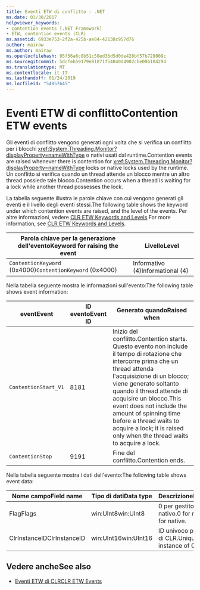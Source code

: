 ```yaml
---
title: Eventi ETW di conflitto - .NET
ms.date: 03/30/2017
helpviewer_keywords:
- contention events [.NET Framework]
- ETW, contention events (CLR)
ms.assetid: 6933e753-2f2a-425b-ae84-42138c957d76
author: mairaw
ms.author: mairaw
ms.openlocfilehash: 95f56a6c8b51c58ed36d5d0de428bf57b728009c
ms.sourcegitcommit: 5dcfeb59179e81071f54840d4902cbe00b184294
ms.translationtype: MT
ms.contentlocale: it-IT
ms.lasthandoff: 01/24/2019
ms.locfileid: "54857645"
---
```

# <a name="contention-etw-events"></a><span data-ttu-id="a6f69-102">Eventi ETW di conflitto</span><span class="sxs-lookup"><span data-stu-id="a6f69-102">Contention ETW events</span></span>

<span data-ttu-id="a6f69-103">Gli eventi di conflitto vengono generati ogni volta che si verifica un conflitto per i blocchi <xref:System.Threading.Monitor?displayProperty=nameWithType> o nativi usati dal runtime.</span><span class="sxs-lookup"><span data-stu-id="a6f69-103">Contention events are raised whenever there is contention for <xref:System.Threading.Monitor?displayProperty=nameWithType> locks or native locks used by the runtime.</span></span> <span data-ttu-id="a6f69-104">Un conflitto si verifica quando un thread attende un blocco mentre un altro thread possiede tale blocco.</span><span class="sxs-lookup"><span data-stu-id="a6f69-104">Contention occurs when a thread is waiting for a lock while another thread possesses the lock.</span></span>

<span data-ttu-id="a6f69-105">La tabella seguente illustra le parole chiave con cui vengono generati gli eventi e il livello degli eventi stessi.</span><span class="sxs-lookup"><span data-stu-id="a6f69-105">The following table shows the keyword under which contention events are raised, and the level of the events.</span></span> <span data-ttu-id="a6f69-106">Per altre informazioni, vedere [CLR ETW Keywords and Levels](clr-etw-keywords-and-levels.md).</span><span class="sxs-lookup"><span data-stu-id="a6f69-106">For more information, see [CLR ETW Keywords and Levels](clr-etw-keywords-and-levels.md).</span></span>

|<span data-ttu-id="a6f69-107">Parola chiave per la generazione dell'evento</span><span class="sxs-lookup"><span data-stu-id="a6f69-107">Keyword for raising the event</span></span>|<span data-ttu-id="a6f69-108">Livello</span><span class="sxs-lookup"><span data-stu-id="a6f69-108">Level</span></span>|
|-----------------------------------|-----------|
|<span data-ttu-id="a6f69-109">`ContentionKeyword` (0x4000)</span><span class="sxs-lookup"><span data-stu-id="a6f69-109">`ContentionKeyword` (0x4000)</span></span>|<span data-ttu-id="a6f69-110">Informativo (4)</span><span class="sxs-lookup"><span data-stu-id="a6f69-110">Informational (4)</span></span>|

<span data-ttu-id="a6f69-111">Nella tabella seguente mostra le informazioni sull'evento:</span><span class="sxs-lookup"><span data-stu-id="a6f69-111">The following table shows event information:</span></span>

|<span data-ttu-id="a6f69-112">event</span><span class="sxs-lookup"><span data-stu-id="a6f69-112">Event</span></span>|<span data-ttu-id="a6f69-113">ID evento</span><span class="sxs-lookup"><span data-stu-id="a6f69-113">Event ID</span></span>|<span data-ttu-id="a6f69-114">Generato quando</span><span class="sxs-lookup"><span data-stu-id="a6f69-114">Raised when</span></span>|
|-----------|--------------|-----------------|
|`ContentionStart_V1`|<span data-ttu-id="a6f69-115">81</span><span class="sxs-lookup"><span data-stu-id="a6f69-115">81</span></span>|<span data-ttu-id="a6f69-116">Inizio del conflitto.</span><span class="sxs-lookup"><span data-stu-id="a6f69-116">Contention starts.</span></span> <span data-ttu-id="a6f69-117">Questo evento non include il tempo di rotazione che intercorre prima che un thread attenda l'acquisizione di un blocco; viene generato soltanto quando il thread attende di acquisire un blocco.</span><span class="sxs-lookup"><span data-stu-id="a6f69-117">This event does not include the amount of spinning time before a thread waits to acquire a lock; it is raised only when the thread waits to acquire a lock.</span></span>|
|`ContentionStop`|<span data-ttu-id="a6f69-118">91</span><span class="sxs-lookup"><span data-stu-id="a6f69-118">91</span></span>|<span data-ttu-id="a6f69-119">Fine del conflitto.</span><span class="sxs-lookup"><span data-stu-id="a6f69-119">Contention ends.</span></span>|

<span data-ttu-id="a6f69-120">Nella tabella seguente mostra i dati dell'evento:</span><span class="sxs-lookup"><span data-stu-id="a6f69-120">The following table shows event data:</span></span>

|<span data-ttu-id="a6f69-121">Nome campo</span><span class="sxs-lookup"><span data-stu-id="a6f69-121">Field name</span></span>|<span data-ttu-id="a6f69-122">Tipo di dati</span><span class="sxs-lookup"><span data-stu-id="a6f69-122">Data type</span></span>|<span data-ttu-id="a6f69-123">Descrizione</span><span class="sxs-lookup"><span data-stu-id="a6f69-123">Description</span></span>|
|----------------|---------------|-----------------|
|<span data-ttu-id="a6f69-124">Flag</span><span class="sxs-lookup"><span data-stu-id="a6f69-124">Flags</span></span>|<span data-ttu-id="a6f69-125">win:UInt8</span><span class="sxs-lookup"><span data-stu-id="a6f69-125">win:UInt8</span></span>|<span data-ttu-id="a6f69-126">0 per gestito, 1 per nativo.</span><span class="sxs-lookup"><span data-stu-id="a6f69-126">0 for managed; 1 for native.</span></span>|
|<span data-ttu-id="a6f69-127">ClrInstanceID</span><span class="sxs-lookup"><span data-stu-id="a6f69-127">ClrInstanceID</span></span>|<span data-ttu-id="a6f69-128">win:UInt16</span><span class="sxs-lookup"><span data-stu-id="a6f69-128">win:UInt16</span></span>|<span data-ttu-id="a6f69-129">ID univoco per l'istanza di CLR.</span><span class="sxs-lookup"><span data-stu-id="a6f69-129">Unique ID for the instance of CLR.</span></span>|

## <a name="see-also"></a><span data-ttu-id="a6f69-130">Vedere anche</span><span class="sxs-lookup"><span data-stu-id="a6f69-130">See also</span></span>

- [<span data-ttu-id="a6f69-131">Eventi ETW di CLR</span><span class="sxs-lookup"><span data-stu-id="a6f69-131">CLR ETW Events</span></span>](clr-etw-events.md)
